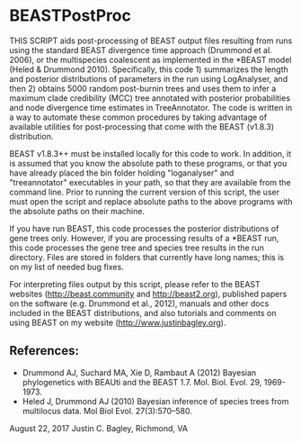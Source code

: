 # BEASTPostProc

THIS SCRIPT aids post-processing of BEAST output files resulting from runs using the standard BEAST divergence time approach (Drummond et al. 2006), or the multispecies coalescent as implemented in the \*BEAST model (Heled & Drummond 2010). Specifically, this code 1) summarizes the length and posterior distributions of parameters in the run using LogAnalyser, and then 2) obtains 5000 random post-burnin trees and uses them to infer a maximum clade credibility (MCC) tree annotated with posterior probabilities and node divergence time estimates in TreeAnnotator. The code is written in a way to automate these common procedures by taking advantage of available utilities for post-processing that come with the BEAST (v1.8.3) distribution. 

BEAST v1.8.3++ must be installed locally for this code to work. In addition, it is assumed that you know the absolute path to these programs, or that you have already placed the bin folder holding "loganalyser" and "treeannotator" executables in your path, so that they are available from the command line. Prior to running the current version of this script, the user must open the script and replace absolute paths to the above programs with the absolute paths on their machine.

If you have run BEAST, this code processes the posterior distributions of gene trees only. However, if you are processing results of a \*BEAST run, this code processes the gene tree and species tree results in the run directory. Files are stored in folders that currently have long names; this is on my list of needed bug fixes.

For interpreting files output by this script, please refer to the BEAST websites (http://beast.community and http://beast2.org), published papers on the software (e.g. Drummond et al., 2012), manuals and other docs included in the BEAST distributions, and also tutorials and comments on using BEAST on my website (http://www.justinbagley.org).

## References:

- Drummond AJ, Suchard MA, Xie D, Rambaut A (2012) Bayesian phylogenetics with BEAUti and the BEAST 1.7. Mol. Biol. Evol. 29, 1969-1973.
- Heled J, Drummond AJ (2010) Bayesian inference of species trees from multilocus data. Mol Biol Evol. 27(3):570–580.

August 22, 2017
Justin C. Bagley, Richmond, VA
